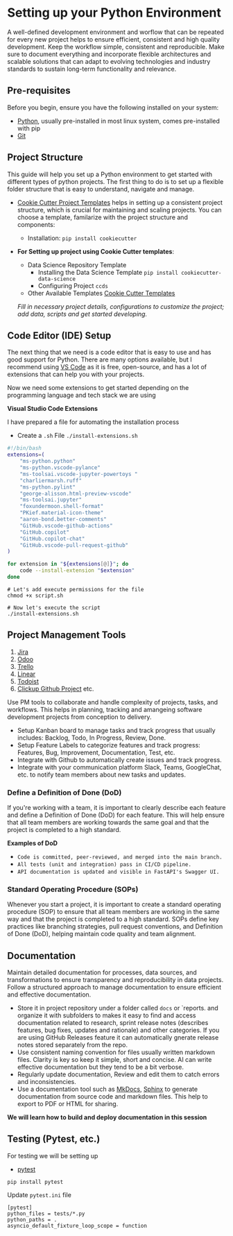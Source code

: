 # Setting up your Python Environment

A well-defined development environment and worflow that can be repeated for every new project helps to ensure efficient, consistent and high quality development. Keep the workflow simple, consistent and reproducible. Make sure to  document everything and incorporate flexible architectures and scalable solutions that can adapt to evolving technologies and industry standards to sustain long-term functionality and relevance.

## Pre-requisites

Before you begin, ensure you have the following installed on your system:

- [Python](https://www.python.org/downloads/), usually pre-installed in most linux system, comes pre-installed with pip
- [Git](https://git-scm.com/downloads)

## Project Structure

This guide will help you set up a Python environment to get started with different types of python projects. The first thing to do is to set up a flexible folder structure that is easy to understand, navigate and manage.

- [Cookie Cutter Project Templates](https://cookiecutter.readthedocs.io/en/stable/) helps in setting up a consistent project structure, which is crucial for maintaining and scaling projects. You can choose a template, familarize with the project structure and components:
    - Installation: `pip install cookiecutter`
- **For Setting up project using Cookie Cutter templates**:
    - Data Science Repository Template
        - Installing the Data Science Template `pip install cookiecutter-data-science`
        - Configuring Project `ccds`
    - Other Available Templates [Cookie Cutter Templates](https://github.com/search?q=cookiecutter&amp%3Btype=Repositories&type=repositories)

    *Fill in necessary project details, configurations to customize the project; add data, scripts and get started developing.*

## Code Editor (IDE) Setup
The next thing that we need is a code editor that is easy to use and has good support for Python. There are many options available, but I recommend using [VS Code](https://code.visualstudio.com/) as it is free, open-source, and has a lot of extensions that can help you with your projects.

Now we need some extensions to get started depending on the programming language and tech stack we are using

**Visual Studio Code Extensions**

I have prepared a file for automating the installation process

- Create a `.sh` File `./install-extensions.sh`

```bash
#!/bin/bash
extensions=(
    "ms-python.python"
    "ms-python.vscode-pylance"
    "ms-toolsai.vscode-jupyter-powertoys "
    "charliermarsh.ruff"
    "ms-python.pylint"
    "george-alisson.html-preview-vscode"
    "ms-toolsai.jupyter"
    "foxundermoon.shell-format"
    "PKief.material-icon-theme"
    "aaron-bond.better-comments"
    "GitHub.vscode-github-actions"
    "GitHub.copilot"
    "GitHub.copilot-chat"
    "GitHub.vscode-pull-request-github"
)

for extension in "${extensions[@]}"; do
    code --install-extension "$extension"
done
```
```
# Let's add execute permissions for the file
chmod +x script.sh

# Now let's execute the script
./install-extensions.sh
```

## Project Management Tools
1. [Jira](https://www.atlassian.com/software/jira)
2. [Odoo](https://www.odoo.com)
3. [Trello](https://trello.com/)
4. [Linear](https://linear.app/)
5. [Todoist](https://todoist.com/)
6. [Clickup Github Project](https://clickup.com/github-project) etc.

Use PM tools to collaborate and handle complexity of projects, tasks, and workflows. This helps in planning, tracking and amangeing software development projects from conception to delivery.

- Setup Kanban board to manage tasks and track progress that usually includes: Backlog, Todo, In Progress, Review, Done.
- Setup Feature Labels to categorize features and track progress: Features, Bug, Improvement, Documentation, Test, etc.
- Integrate with Github to automatically create issues and track progress.
- Integrate with your communication platform Slack, Teams, GoogleChat, etc. to notify team members about new tasks and updates.

### Define a Definition of Done (DoD)

If you're working with a team, it is important to clearly describe each feature and define a Definition of Done (DoD) for each feature. This will help ensure that all team members are working towards the same goal and that the project is completed to a high standard.

**Examples of DoD**

- `Code is committed, peer-reviewed, and merged into the main branch.`
- `All tests (unit and integration) pass in CI/CD pipeline.`
- `API documentation is updated and visible in FastAPI's Swagger UI.`

### Standard Operating Procedure (SOPs)

Whenever you start a project, it is important to create a standard operating procedure (SOP) to ensure that all team members are working in the same way and that the project is completed to a high standard. SOPs define key practices like branching strategies, pull request conventions, and Definition of Done (DoD), helping maintain code quality and team alignment.

## Documentation

Maintain detailed documentation for processes, data sources, and transformations to ensure transparency and reproducibility in data projects. Follow a structured approach to manage documentation to ensure efficient and effective documentation.

- Store it in project repository under a folder called `docs` or `reports. and organize it with subfolders to makes it easy to find and access documentation related to research, sprint release notes (describes features, bug fixes, updates and rationale) and other categories. If you are using GitHub Releases feature it can automatically gnerate release notes stored separately from the repo.
- Use consistent naming convention for files usually written markdown files. Clarity is key so keep it simple, short and concise. AI can write effective documentation but they tend to be a bit verbose.
- Regularly update documentation, Review and edit them to catch errors and inconsistencies.
- Use a documentation tool such as [MkDocs](https://www.mkdocs.org), [Sphinx](https://www.sphinx-doc.org/en/master/) to generate documentation from source code and markdown files. This help to export to PDF or HTML for sharing.

**We will learn how to build and deploy documentation in this session**

## Testing (Pytest, etc.)

For testing we will be setting up

- [pytest](https://docs.pytest.org/en/stable/)

`pip install pytest`

Update `pytest.ini` file
```
[pytest]
python_files = tests/*.py
python_paths = .
asyncio_default_fixture_loop_scope = function

```
